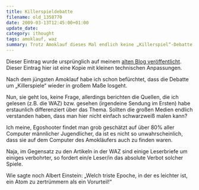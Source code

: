 ```yaml
---
title: Killerspieldebatte
filename: old_1358770
date: 2009-03-13T12:45:00+01:00
update_date:
category: ithought
tags: amoklauf, waz 
summary: Trotz Amoklauf dieses Mal endlich keine „Killerspiel“-Debatte in den Medien. Nur in den Leserbriefen.
---
```

Dieser Eintrag wurde ursprünglich auf meinem [alten Blog veröffentlicht](https://stu.blogger.de/stories/1358770/). Dieser Eintrag hier ist eine Kopie mit kleinen technischen Anpassungen.

Nach dem jüngsten Amoklauf habe ich schon befürchtet, dass die Debatte um „Killerspiele“ wieder in großem Maße losgeht.

Nun, sie geht los, keine Frage, allerdings berichten die Quellen, die ich gelesen (z.B. die WAZ) bzw. gesehen (irgendeine Sendung im Ersten) habe erstaunlich differenziert über das Thema. Sollten die großen Medien endlich verstanden haben, dass man hier nicht einfach schwarzweiß malen kann?

Ich meine, Egoshooter findet man grob geschätzt auf über 80% aller Computer männlicher Jugendlicher, da ist es nicht so unwahrscheinlich, dass sie auf dem Computer des Amokläufers auch zu finden waren.

Naja, im Gegensatz zu den Artikeln in der WAZ sind einige Leserbriefe um einiges verbohrter, so fordert ein/e Leser/in das absolute Verbot solcher Spiele.

Wie sagte noch Albert Einstein: „Welch triste Epoche, in der es leichter ist, ein Atom zu zertrümmern als ein Vorurteil!“
